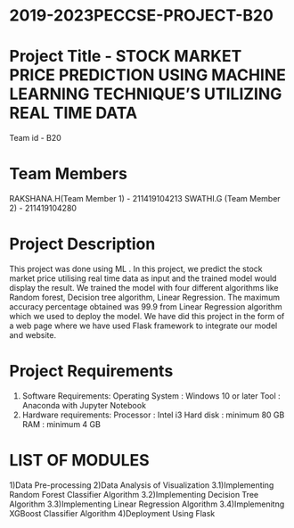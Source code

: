 # 2019-2023PECCSE-PROJECT-B20

# Project Title - STOCK MARKET PRICE PREDICTION USING MACHINE LEARNING TECHNIQUE’S UTILIZING REAL TIME DATA

Team id - B20
# Team Members
RAKSHANA.H(Team Member 1) - 211419104213 
SWATHI.G (Team Member 2) - 211419104280

# Project Description
This project was done using ML . 
In this project, we predict the stock market price utilising real time data as input and the trained model would display the result. 
We trained the model with four different algorithms like Random forest, Decision tree algorithm, Linear Regression. 
The maximum accuracy percentage obtained was 99.9 from Linear Regression algorithm which we used to deploy the model. 
We have did this project in the form of a web page where we have used Flask framework to integrate our model and website. 

# Project Requirements
1. Software Requirements:
	Operating System 	: Windows 10 or later
	Tool   		: Anaconda with Jupyter Notebook 
2. Hardware requirements:
	Processor   		: Intel i3
	Hard disk   		: minimum 80 GB
	RAM        		: minimum 4 GB
  
# LIST OF MODULES
1)Data Pre-processing
2)Data Analysis of Visualization
3.1)Implementing Random Forest Classifier Algorithm
3.2)Implementing Decision Tree Algorithm
3.3)Implementing Linear Regression Algorithm
3.4)Implemenitng XGBoost Classifier Algorithm
4)Deployment Using Flask
